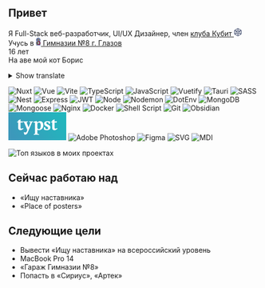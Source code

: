 ## Привет
Я Full-Stack веб-разработчик, UI/UX Дизайнер, член [клуба Кубит <img src="./QBit.png" height="16" alt="Логотип Кубита" /> ](https://vk.com/qbitclub) <br />
Учусь в [<img src="gym.jpg" height="16" alt="Герб Гимназии" /> Гимназии №8 г. Глазов](https://vk.com/school8_glazov) <br />
16 лет <br />
На аве мой кот Борис

<details>
<summary>Show translate</summary>
I am a Full-Stack Web Developer, UI/UX Designer, Qubit Club Member <br />
I study at Gymnasium No. 8 in Glazov <br />
16 y. o. <br />
My cat Boris is on the avatar
</details>

![Nuxt](https://img.shields.io/badge/Nuxt-00DC82.svg?style=for-the-badge&logo=nuxtdotjs&logoColor=white)
![Vue](https://img.shields.io/badge/Vue-4FC08D.svg?style=for-the-badge&logo=vuedotjs&logoColor=white)
![Vite](https://img.shields.io/badge/Vite-646CFF.svg?style=for-the-badge&logo=Vite&logoColor=white)
![TypeScript](https://img.shields.io/badge/typescript-%23007ACC.svg?style=for-the-badge&logo=typescript&logoColor=white)
![JavaScript](https://img.shields.io/badge/javascript-%23323330.svg?style=for-the-badge&logo=javascript&logoColor=%23F7DF1E)
![Vuetify](https://img.shields.io/badge/Vuetify-1867C0?style=for-the-badge&logo=vuetify&logoColor=AEDDFF)
![Tauri](https://img.shields.io/badge/tauri-%2324C8DB.svg?style=for-the-badge&logo=tauri&logoColor=%23FFFFFF)
![SASS](https://img.shields.io/badge/SASS-hotpink.svg?style=for-the-badge&logo=SASS&logoColor=white)
![Nest](https://img.shields.io/badge/Nest-%23E0234E.svg?style=for-the-badge&logo=nestjs&logoColor=white)
![Express](https://img.shields.io/badge/Express-%23404d59.svg?style=for-the-badge&logo=express&logoColor=%2361DAFB)
![JWT](https://img.shields.io/badge/JWT-000000.svg?style=for-the-badge&logo=JSON-Web-Tokens&logoColor=white)
![Node](https://img.shields.io/badge/Node-6DA55F?style=for-the-badge&logo=node.js&logoColor=white)
![Nodemon](https://img.shields.io/badge/Nodemon-76D04B.svg?style=for-the-badge&logo=Nodemon&logoColor=white)
![DotEnv](https://img.shields.io/badge/.ENV-ECD53F.svg?style=for-the-badge&logo=dotenv&logoColor=black)
![MongoDB](https://img.shields.io/badge/MongoDB-%234ea94b.svg?style=for-the-badge&logo=mongodb&logoColor=white)
![Mongoose](https://img.shields.io/badge/Mongoose-880000.svg?style=for-the-badge&logo=Mongoose&logoColor=white)
![Nginx](https://img.shields.io/badge/nginx-%23009639.svg?style=for-the-badge&logo=nginx&logoColor=white)
![Docker](https://img.shields.io/badge/docker-%230db7ed.svg?style=for-the-badge&logo=docker&logoColor=white)
![Shell Script](https://img.shields.io/badge/shell_script-%23121011.svg?style=for-the-badge&logo=gnu-bash&logoColor=white)
![Git](https://img.shields.io/badge/git-%23F05033.svg?style=for-the-badge&logo=git&logoColor=white)
![Obsidian](https://img.shields.io/badge/Obsidian-7C3AED.svg?style=for-the-badge&logo=Obsidian&logoColor=white)
![Typst](./typst-logo.svg)
![Adobe Photoshop](https://img.shields.io/badge/photoshop-%2331A8FF.svg?style=for-the-badge&logo=adobe%20photoshop&logoColor=white)
![Figma](https://img.shields.io/badge/figma-%23F24E1E.svg?style=for-the-badge&logo=figma&logoColor=white)
![SVG](https://img.shields.io/badge/SVG-FFB13B.svg?style=for-the-badge&logo=SVG&logoColor=black)
![MDI](https://img.shields.io/badge/MDI-2196F3.svg?style=for-the-badge&logo=Material-Design-Icons&logoColor=white)


![Топ языков в моих проектах](https://github-readme-stats.vercel.app/api/top-langs/?username=yegorweb)

## Сейчас работаю над
+ «Ищу наставника»
+ «Place of posters»

## Следующие цели
+ Вывести «Ищу наставника» на всероссийский уровень
+ MacBook Pro 14
+ «Гараж Гимназии №8»
+ Попасть в «Сириус», «Артек»
